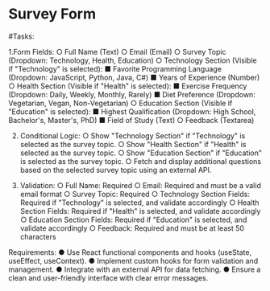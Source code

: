 # Survey Form

#Tasks:

1.Form Fields:
              ○ Full Name (Text)
              ○ Email (Email)
              ○ Survey Topic (Dropdown: Technology, Health, Education)
              ○ Technology Section (Visible if "Technology" is selected):
                    ■ Favorite Programming Language (Dropdown: JavaScript, Python,
                     Java, C#)
                    ■ Years of Experience (Number)
              ○ Health Section (Visible if "Health" is selected):
                    ■ Exercise Frequency (Dropdown: Daily, Weekly, Monthly, Rarely)
                    ■ Diet Preference (Dropdown: Vegetarian, Vegan, Non-Vegetarian)
              ○ Education Section (Visible if "Education" is selected):
                    ■ Highest Qualification (Dropdown: High School, Bachelor's, Master's,
                      PhD)
                    ■ Field of Study (Text)
            ○ Feedback (Textarea)

            
2. Conditional Logic:
             ○ Show "Technology Section" if "Technology" is selected as the survey topic.
             ○ Show "Health Section" if "Health" is selected as the survey topic.
             ○ Show "Education Section" if "Education" is selected as the survey topic.
             ○ Fetch and display additional questions based on the selected survey topic
             using an external API.

3. Validation:
            ○ Full Name: Required
            ○ Email: Required and must be a valid email format
            ○ Survey Topic: Required
            ○ Technology Section Fields: Required if "Technology" is selected, and
              validate accordingly
            ○ Health Section Fields: Required if "Health" is selected, and validate
              accordingly
            ○ Education Section Fields: Required if "Education" is selected, and validate
              accordingly
            ○ Feedback: Required and must be at least 50 characters


Requirements:
● Use React functional components and hooks (useState, useEffect, useContext).
● Implement custom hooks for form validation and management.
● Integrate with an external API for data fetching.
● Ensure a clean and user-friendly interface with clear error messages.





